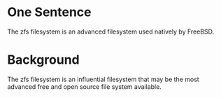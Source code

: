 
# One Sentence
The zfs filesystem is an advanced filesystem used natively by FreeBSD.

# Background
The zfs filesystem is an influential filesystem that may be the most advanced
free and open source file system available.
